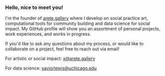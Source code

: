 ### Hello, nice to meet you!

I'm the founder of [arete.gallery](url) where I develop on social practice art, computational tools for community building and data science for social impact. My GitHub profile will show you an assortment of personal projects, work experiences, and works in progress.

If you'd like to ask any questions about my process, or would like to collaborate on a project, feel free to reach out via email!

For artistic or social impact: x@arete.gallery

For data science: xaviorlewis@uchicago.edu
